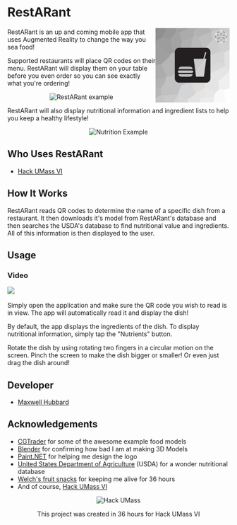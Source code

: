 # RestARant

<img src="RestARant.png" align="right"
     title="RestARant Logo" width="168" height="168">

RestARant is an up and coming mobile app that uses Augmented Reality to change the way you sea food!

Supported restaurants will place QR codes on their menu. RestARant will display them on your table before you even order
so you can see exactly what you're ordering! 

<p align="center">
  <img src="RestARant_example1.png" alt="RestARant example"
       width="654" height="450">
</p>

RestARant will also display nutritional information and ingredient lists to
help you keep a healthy lifestyle!

<p align="center">
  <img src="RestARant_example2.png" alt="Nutrition Example"
       width="650" height="335">
</p>


## Who Uses RestARant

* [Hack UMass VI](https://hackumass.com)



## How It Works

RestARant reads QR codes to determine the name of a specific dish from a restaurant.
It then downloads it's model from RestARant's database and then searches the USDA's database
to find nutritional value and ingredients. All of this information is then displayed to the user.


## Usage

### Video

[![](https://img.youtube.com/vi/qfuMg9_mulA/0.jpg)](https://www.youtube.com/watch?v=qfuMg9_mulA "Click to play on YouTube")

Simply open the application and make sure the QR code you wish to read is in view. The app will automatically
read it and display the dish!

By default, the app displays the ingredients of the dish. To display nutritional information, simply tap the "Nutrients" button.

Rotate the dish by using rotating two fingers in a circular motion on the screen. Pinch the screen to make the dish bigger
or smaller! Or even just drag the dish around!


## Developer

* [Maxwell Hubbard](https://mhubs.github.io)

## Acknowledgements

* [CGTrader](cgtrader.com) for some of the awesome example food models
* [Blender](blender.org) for confirming how bad I am at making 3D Models
* [Paint.NET](https://www.getpaint.net) for helping me design the logo
* [United States Department of Agriculture](https://ndb.nal.usda.gov/ndb/search/list) (USDA) for a wonder nutritional database
* [Welch's fruit snacks](http://welchsfruitsnacks.com) for keeping me alive for 36 hours
* And of course, [Hack UMass VI](https://hackumass.com)


<p align="center">
  <img src="https://pbs.twimg.com/profile_images/987095838420799489/WaHyC1Uh_400x400.jpg" alt="Hack UMass"
  
</p>
<p align="center">
This project was created in 36 hours for Hack UMass VI
</p>

